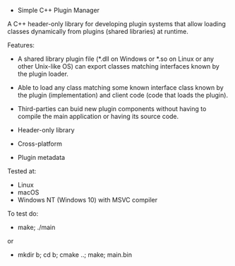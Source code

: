 * Simple C++ Plugin Manager 

A C++ header-only library for developing
plugin systems that allow loading classes dynamically from plugins
(shared libraries) at runtime. 

Features: 

 + A shared library plugin file (*.dll on Windows or *.so on Linux or
   any other Unix-like OS) can export classes matching
   interfaces known by the plugin loader.

 + Able to load any class matching some known interface class
   known by the plugin (implementation) and client code (code that
   loads the plugin).

 + Third-parties can buid new plugin components without having to
   compile the main application or having its source code. 

 + Header-only library

 + Cross-platform

 + Plugin metadata

Tested at: 
 + Linux
 + macOS
 + Windows NT (Windows 10) with MSVC compiler

To test do:
 + make; ./main

 or

 + mkdir b; cd b; cmake ..; make; main.bin
